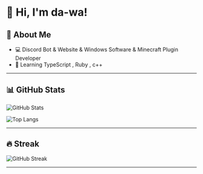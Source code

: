 # 👋 Hi, I'm da-wa!

## 🚀 About Me
- 💻 Discord Bot & Website & Windows Software & Minecraft Plugin Developer
- 🌱 Learning TypeScript , Ruby , c++

---

## 📊 GitHub Stats
![GitHub Stats](https://github-readme-stats.vercel.app/api?username=da-wa33&show_icons=true&theme=tokyonight)

![Top Langs](https://github-readme-stats.vercel.app/api/top-langs/?username=da-wa33&layout=compact&theme=tokyonight)

---


## 🔥 Streak
![GitHub Streak](https://streak-stats.demolab.com?user=da-wa33&theme=tokyonight&date_format=j%20M%5B%20Y%5D)

---

